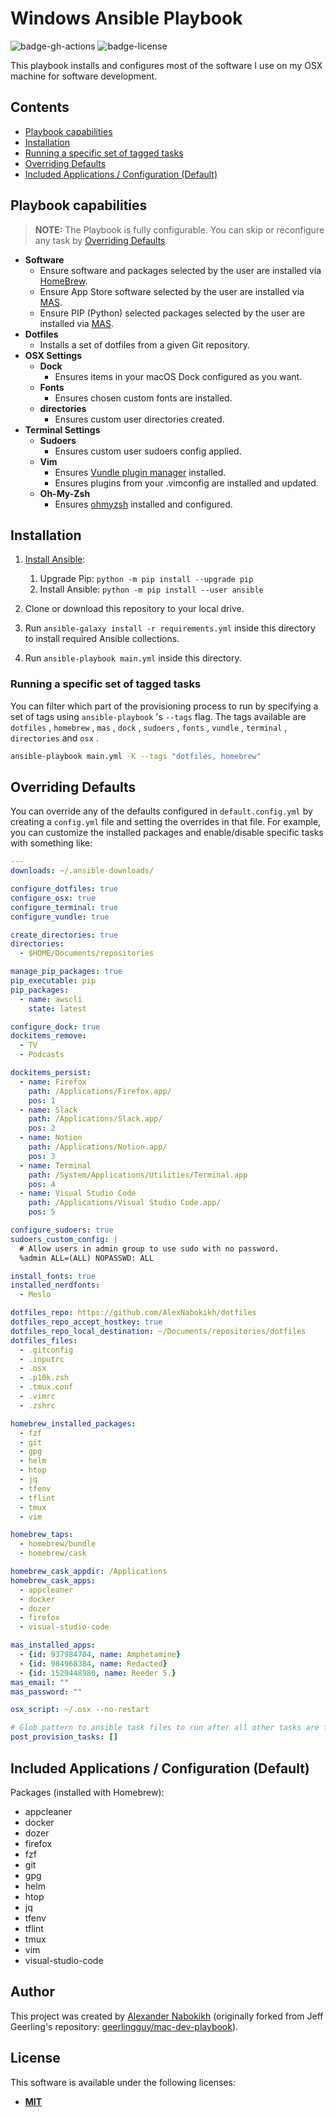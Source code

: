 # Windows Ansible Playbook

![badge-gh-actions]
![badge-license]

This playbook installs and configures most of the software I use on my OSX machine for software development.

## Contents

* [Playbook capabilities](#playbook-capabilities)
* [Installation](#installation)
* [Running a specific set of tagged tasks](#running-a-specific-set-of-tagged-tasks)
* [Overriding Defaults](#overriding-defaults)
* [Included Applications / Configuration (Default)](#included-applications--configuration-default)

## Playbook capabilities

> **NOTE:** The Playbook is fully configurable. You can skip or reconfigure any task by [Overriding Defaults](#overriding-defaults).

* **Software**
  + Ensure software and packages selected by the user are installed via [HomeBrew](https://github.com/Homebrew/brew).
  + Ensure App Store software selected by the user are installed via [MAS](https://github.com/mas-cli/mas).
  + Ensure PIP (Python) selected packages selected by the user are installed via [MAS](https://github.com/mas-cli/mas).
* **Dotfiles**
  + Installs a set of dotfiles from a given Git repository.
* **OSX Settings**
  + **Dock**
    - Ensures items in your macOS Dock configured as you want.
  + **Fonts**
    - Ensures chosen custom fonts are installed.
  + **directories**
    - Ensures custom user directories created.
* **Terminal Settings**
  + **Sudoers**
    - Ensures custom user sudoers config applied.
  + **Vim**
    - Ensures [Vundle plugin manager](https://github.com/VundleVim/Vundle.vim) installed.
    - Ensures plugins from your .vimconfig are installed and updated.
  + **Oh-My-Zsh**
    - Ensures [ohmyzsh](https://github.com/ohmyzsh/ohmyzsh) installed and configured.

## Installation

1. [Install Ansible](https://docs.ansible.com/ansible/latest/installation_guide/index.html):

    1. Upgrade Pip: `python -m pip install --upgrade pip`
    2. Install Ansible: `python -m pip install --user ansible`

2. Clone or download this repository to your local drive.
3. Run `ansible-galaxy install -r requirements.yml` inside this directory to install required Ansible collections.
4. Run `ansible-playbook main.yml` inside this directory.

### Running a specific set of tagged tasks

You can filter which part of the provisioning process to run by specifying a set of tags using `ansible-playbook` 's `--tags` flag. The tags available are `dotfiles` , `homebrew` , `mas` , `dock` , `sudoers` , `fonts` , `vundle` , `terminal` , `directories` and `osx` .

```sh
ansible-playbook main.yml -K --tags "dotfiles, homebrew"
```

## Overriding Defaults

You can override any of the defaults configured in `default.config.yml` by creating a `config.yml` file and setting the overrides in that file. For example, you can customize the installed packages and enable/disable specific tasks with something like:

```yaml
---
downloads: ~/.ansible-downloads/

configure_dotfiles: true
configure_osx: true
configure_terminal: true
configure_vundle: true

create_directories: true
directories:
  - $HOME/Documents/repositories

manage_pip_packages: true
pip_executable: pip
pip_packages:
  - name: awscli
    state: latest

configure_dock: true
dockitems_remove:
  - TV
  - Podcasts

dockitems_persist:
  - name: Firefox
    path: /Applications/Firefox.app/
    pos: 1
  - name: Slack
    path: /Applications/Slack.app/
    pos: 2
  - name: Notion
    path: /Applications/Notion.app/
    pos: 3
  - name: Terminal
    path: /System/Applications/Utilities/Terminal.app
    pos: 4
  - name: Visual Studio Code
    path: /Applications/Visual Studio Code.app/
    pos: 5

configure_sudoers: true
sudoers_custom_config: |
  # Allow users in admin group to use sudo with no password.
  %admin ALL=(ALL) NOPASSWD: ALL

install_fonts: true
installed_nerdfonts:
  - Meslo

dotfiles_repo: https://github.com/AlexNabokikh/dotfiles
dotfiles_repo_accept_hostkey: true
dotfiles_repo_local_destination: ~/Documents/repositories/dotfiles
dotfiles_files:
  - .gitconfig
  - .inputrc
  - .osx
  - .p10k.zsh
  - .tmux.conf
  - .vimrc
  - .zshrc

homebrew_installed_packages:
  - fzf
  - git
  - gpg
  - helm
  - htop
  - jq
  - tfenv
  - tflint
  - tmux
  - vim

homebrew_taps:
  - homebrew/bundle
  - homebrew/cask

homebrew_cask_appdir: /Applications
homebrew_cask_apps:
  - appcleaner
  - docker
  - dozer
  - firefox
  - visual-studio-code

mas_installed_apps:
  - {id: 937984704, name: Amphetamine}
  - {id: 984968384, name: Redacted}
  - {id: 1529448980, name: Reeder 5.}
mas_email: ""
mas_password: ""

osx_script: ~/.osx --no-restart

# Glob pattern to ansible task files to run after all other tasks are finished.
post_provision_tasks: []
```

## Included Applications / Configuration (Default)

Packages (installed with Homebrew):

* appcleaner
* docker
* dozer
* firefox
* fzf
* git
* gpg
* helm
* htop
* jq
* tfenv
* tflint
* tmux
* vim
* visual-studio-code

## Author

This project was created by [Alexander Nabokikh](https://www.linkedin.com/in/nabokih/) (originally forked from Jeff Geerling's repository: [geerlingguy/mac-dev-playbook](https://github.com/geerlingguy/mac-dev-playbook)).

## License

This software is available under the following licenses:

* **[MIT](https://github.com/AlexNabokikh/mac-playbook/blob/master/LICENSE)**

[badge-gh-actions]: https://github.com/AlexNabokikh/windows-playbook/actions/workflows/release.yaml/badge.svg
[badge-license]: https://img.shields.io/badge/License-MIT-informational
